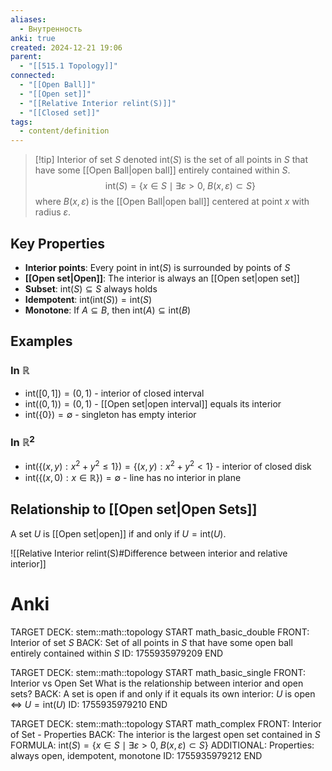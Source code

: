```yaml
---
aliases:
  - Внутренность
anki: true
created: 2024-12-21 19:06
parent:
  - "[[515.1 Topology]]"
connected:
  - "[[Open Ball]]"
  - "[[Open set]]"
  - "[[Relative Interior relint(S)]]"
  - "[[Closed set]]"
tags:
  - content/definition
---
```


> [!tip] Interior of set $S$ denoted $\text{int}(S)$
> is the set of all points in $S$ that have some [[Open Ball|open ball]] entirely contained within $S$.
> $$\text{int}(S) = \{x \in S \mid \exists \varepsilon > 0, \; B(x, \varepsilon) \subset S\}$$
> where $B(x, \varepsilon)$ is the [[Open Ball|open ball]] centered at point $x$ with radius $\varepsilon$.

## Key Properties

- **Interior points**: Every point in $\text{int}(S)$ is surrounded by points of $S$
- **[[Open set|Open]]**: The interior is always an [[Open set|open set]]
- **Subset**: $\text{int}(S) \subseteq S$ always holds
- **Idempotent**: $\text{int}(\text{int}(S)) = \text{int}(S)$
- **Monotone**: If $A \subseteq B$, then $\text{int}(A) \subseteq \text{int}(B)$

## Examples

### In $\mathbb{R}$
- $\text{int}([0,1]) = (0,1)$ - interior of closed interval
- $\text{int}((0,1)) = (0,1)$ - [[Open set|open interval]] equals its interior
- $\text{int}(\{0\}) = \emptyset$ - singleton has empty interior

### In $\mathbb{R}^2$
- $\text{int}(\{(x,y) : x^2 + y^2 \leq 1\}) = \{(x,y) : x^2 + y^2 < 1\}$ - interior of closed disk
- $\text{int}(\{(x,0) : x \in \mathbb{R}\}) = \emptyset$ - line has no interior in plane

## Relationship to [[Open set|Open Sets]]

A set $U$ is [[Open set|open]] if and only if $U = \text{int}(U)$.

![[Relative Interior relint(S)#Difference between interior and relative interior]]

# Anki

TARGET DECK: stem::math::topology
START
math_basic_double
FRONT: Interior of set $S$
BACK: Set of all points in $S$ that have some open ball entirely contained within $S$
ID: 1755935979209
END

TARGET DECK: stem::math::topology
START
math_basic_single
FRONT: Interior vs Open Set
What is the relationship between interior and open sets?
BACK: A set is open if and only if it equals its own interior: $U$ is open $\Leftrightarrow$ $U = \text{int}(U)$
ID: 1755935979210
END

TARGET DECK: stem::math::topology
START
math_complex
FRONT: Interior of Set - Properties
BACK: The interior is the largest open set contained in $S$
FORMULA: $\text{int}(S) = \{x \in S \mid \exists \varepsilon > 0, \; B(x, \varepsilon) \subset S\}$
ADDITIONAL: Properties: always open, idempotent, monotone
ID: 1755935979212
END